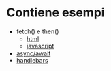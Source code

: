 # Contiene esempi
- fetch() e then()
  - [html](https://github.com/nxingram/spring-boot-java/blob/main/Spring-Boot-Tutorial-base/src/main/resources/static/rest.html)
  - [javascript](https://github.com/nxingram/spring-boot-java/blob/main/Spring-Boot-Tutorial-base/src/main/resources/static/js/rest.js)
- [async/await](https://github.com/nxingram/spring-boot-java/blob/main/Spring-Boot-Tutorial-base/src/main/resources/static/async-await.html)
- [handlebars](https://github.com/nxingram/spring-boot-java/blob/main/Spring-Boot-Tutorial-base/src/main/resources/static/handlebars-rest.html)
